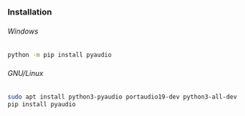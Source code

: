 ### Installation

###### Windows

```zsh
python -m pip install pyaudio
```

###### GNU/Linux

```zsh
sudo apt install python3-pyaudio portaudio19-dev python3-all-dev
pip install pyaudio
```